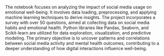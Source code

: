 The notebook focuses on analyzing the impact of social media usage on emotional well-being. It involves data loading, preprocessing, and applying machine learning techniques to derive insights. The project incorporates a survey with over 50 questions, aimed at collecting data on social media habits and emotional health. Python libraries like Pandas, Seaborn, and Scikit-learn are utilized for data exploration, visualization, and predictive modeling.
The primary objective is to uncover patterns and correlations between social media activity and mental health outcomes, contributing to a deeper understanding of how digital interactions influence well-being.
